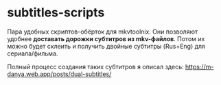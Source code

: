 # subtitles-scripts

Пара удобных скриптов-обёрток для mkvtoolnix. Они позволяют удобнее **доставать дорожки субтитров из mkv-файлов**. Потом их можно будет склеить и получить двойные субтитры (Rus+Eng) для сериала/фильма. 

Полный процесс создания таких субтитров я описал здесь: https://m-danya.web.app/posts/dual-subtitles/
